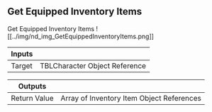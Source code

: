 ## Get Equipped Inventory Items
Get Equipped Inventory Items
![[../img/nd_img_GetEquippedInventoryItems.png]]

|Inputs||
|--|--|
| Target | TBLCharacter Object Reference |

|Outputs||
|--|--|
| Return Value | Array of Inventory Item Object References |

